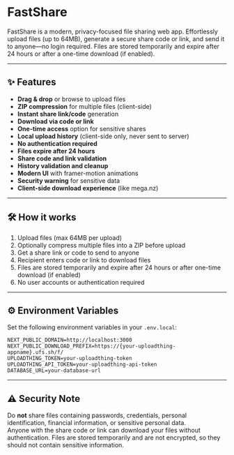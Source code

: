 # FastShare

FastShare is a modern, privacy-focused file sharing web app. Effortlessly upload files (up to 64MB), generate a secure share code or link, and send it to anyone—no login required. Files are stored temporarily and expire after 24 hours or after a one-time download (if enabled).

---

## ✨ Features

- **Drag & drop** or browse to upload files
- **ZIP compression** for multiple files (client-side)
- **Instant share link/code** generation
- **Download via code or link**
- **One-time access** option for sensitive shares
- **Local upload history** (client-side only, never sent to server)
- **No authentication required**
- **Files expire after 24 hours**
- **Share code and link validation**
- **History validation and cleanup**
- **Modern UI** with framer-motion animations
- **Security warning** for sensitive data
- **Client-side download experience** (like mega.nz)

---

## 🛠 How it works

1. Upload files (max 64MB per upload)
2. Optionally compress multiple files into a ZIP before upload
3. Get a share link or code to send to anyone
4. Recipient enters code or link to download files
5. Files are stored temporarily and expire after 24 hours or after one-time download (if enabled)
6. No user accounts or authentication required

---

## ⚙️ Environment Variables

Set the following environment variables in your `.env.local`:

```env
NEXT_PUBLIC_DOMAIN=http://localhost:3000
NEXT_PUBLIC_DOWNLOAD_PREFIX=https://{your-uploadthing-appname}.ufs.sh/f/
UPLOADTHING_TOKEN=your-uploadthing-token
UPLOADTHING_API_TOKEN=your-uploadthing-api-token
DATABASE_URL=your-database-url
```

---

## ⚠️ Security Note

Do **not** share files containing passwords, credentials, personal identification, financial information, or sensitive personal data.  
Anyone with the share code or link can download your files without authentication.
Files are stored temporarily and are not encrypted, so they should not contain sensitive information.
